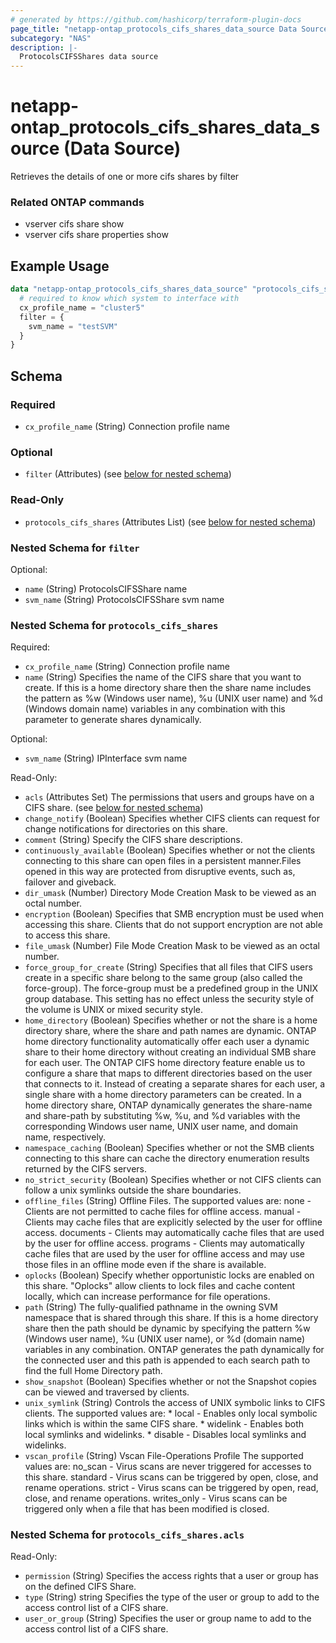 ```yaml
---
# generated by https://github.com/hashicorp/terraform-plugin-docs
page_title: "netapp-ontap_protocols_cifs_shares_data_source Data Source - terraform-provider-netapp-ontap"
subcategory: "NAS"
description: |-
  ProtocolsCIFSShares data source
---
```


# netapp-ontap_protocols_cifs_shares_data_source (Data Source)

Retrieves the details of one or more cifs shares by filter

### Related ONTAP commands
* vserver cifs share show
* vserver cifs share properties show

## Example Usage
```terraform
data "netapp-ontap_protocols_cifs_shares_data_source" "protocols_cifs_shares" {
  # required to know which system to interface with
  cx_profile_name = "cluster5"
  filter = {
    svm_name = "testSVM"
  }
}
```


<!-- schema generated by tfplugindocs -->
## Schema

### Required

- `cx_profile_name` (String) Connection profile name

### Optional

- `filter` (Attributes) (see [below for nested schema](#nestedatt--filter))

### Read-Only

- `protocols_cifs_shares` (Attributes List) (see [below for nested schema](#nestedatt--protocols_cifs_shares))

<a id="nestedatt--filter"></a>
### Nested Schema for `filter`

Optional:

- `name` (String) ProtocolsCIFSShare name
- `svm_name` (String) ProtocolsCIFSShare svm name


<a id="nestedatt--protocols_cifs_shares"></a>
### Nested Schema for `protocols_cifs_shares`

Required:

- `cx_profile_name` (String) Connection profile name
- `name` (String) Specifies the name of the CIFS share that you want to create. If this
							is a home directory share then the share name includes the pattern as
							%w (Windows user name), %u (UNIX user name) and %d (Windows domain name)
							variables in any combination with this parameter to generate shares dynamically.

Optional:

- `svm_name` (String) IPInterface svm name

Read-Only:

- `acls` (Attributes Set) The permissions that users and groups have on a CIFS share. (see [below for nested schema](#nestedatt--protocols_cifs_shares--acls))
- `change_notify` (Boolean) Specifies whether CIFS clients can request for change notifications for directories on this share.
- `comment` (String) Specify the CIFS share descriptions.
- `continuously_available` (Boolean) Specifies whether or not the clients connecting to this share can open files in a persistent manner.Files opened in this way are protected from disruptive events, such as, failover and giveback.
- `dir_umask` (Number) Directory Mode Creation Mask to be viewed as an octal number.
- `encryption` (Boolean) Specifies that SMB encryption must be used when accessing this share. Clients that do not support encryption are not able to access this share.
- `file_umask` (Number) File Mode Creation Mask to be viewed as an octal number.
- `force_group_for_create` (String) Specifies that all files that CIFS users create in a specific share belong to the same group
							(also called the force-group). The force-group must be a predefined group in the UNIX group
							database. This setting has no effect unless the security style of the volume is UNIX or mixed
							security style.
- `home_directory` (Boolean) Specifies whether or not the share is a home directory share, where the share and path names are dynamic.
							ONTAP home directory functionality automatically offer each user a dynamic share to their home directory without creating an
							individual SMB share for each user.
							The ONTAP CIFS home directory feature enable us to configure a share that maps to
							different directories based on the user that connects to it. Instead of creating a separate shares for each user,
							a single share with a home directory parameters can be created.
							In a home directory share, ONTAP dynamically generates the share-name and share-path by substituting
							%w, %u, and %d variables with the corresponding Windows user name, UNIX user name, and domain name, respectively.
- `namespace_caching` (Boolean) Specifies whether or not the SMB clients connecting to this share can cache the directory enumeration
							results returned by the CIFS servers.
- `no_strict_security` (Boolean) Specifies whether or not CIFS clients can follow a unix symlinks outside the share boundaries.
- `offline_files` (String) Offline Files. The supported values are:
							none - Clients are not permitted to cache files for offline access.
							manual - Clients may cache files that are explicitly selected by the user for offline access.
							documents - Clients may automatically cache files that are used by the user for offline access.
							programs - Clients may automatically cache files that are used by the user for offline access
							and may use those files in an offline mode even if the share is available.
- `oplocks` (Boolean) Specify whether opportunistic locks are enabled on this share. "Oplocks" allow clients to lock files and cache content locally,
							which can increase performance for file operations.
- `path` (String) The fully-qualified pathname in the owning SVM namespace that is shared through this share.
							If this is a home directory share then the path should be dynamic by specifying the pattern
							%w (Windows user name), %u (UNIX user name), or %d (domain name) variables in any combination.
							ONTAP generates the path dynamically for the connected user and this path is appended to each
							search path to find the full Home Directory path.
- `show_snapshot` (Boolean) Specifies whether or not the Snapshot copies can be viewed and traversed by clients.
- `unix_symlink` (String) Controls the access of UNIX symbolic links to CIFS clients.
							The supported values are:
							* local - Enables only local symbolic links which is within the same CIFS share.
							* widelink - Enables both local symlinks and widelinks.
							* disable - Disables local symlinks and widelinks.
- `vscan_profile` (String) Vscan File-Operations Profile
							The supported values are:
							no_scan - Virus scans are never triggered for accesses to this share.
							standard - Virus scans can be triggered by open, close, and rename operations.
							strict - Virus scans can be triggered by open, read, close, and rename operations.
							writes_only - Virus scans can be triggered only when a file that has been modified is closed.

<a id="nestedatt--protocols_cifs_shares--acls"></a>
### Nested Schema for `protocols_cifs_shares.acls`

Read-Only:

- `permission` (String) Specifies the access rights that a user or group has on the defined CIFS Share.
- `type` (String) string Specifies the type of the user or group to add to the access control list of a CIFS share.
- `user_or_group` (String) Specifies the user or group name to add to the access control list of a CIFS share.


